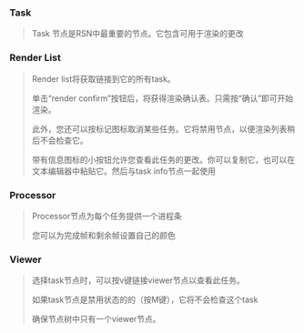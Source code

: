 ### Task

> Task 节点是RSN中最重要的节点。它包含可用于渲染的更改
>

### Render List

> Render list将获取链接到它的所有task。
>
> 单击“render confirm”按钮后，将获得渲染确认表。只需按“确认”即可开始渲染。
>
> 此外，您还可以按标记图标取消某些任务。它将禁用节点，以便渲染列表稍后不会检查它。
>
> 带有信息图标的小按钮允许您查看此任务的更改。你可以复制它，也可以在文本编辑器中粘贴它。然后与task info节点一起使用

### Processor

> Processor节点为每个任务提供一个进程条
>
> 您可以为完成帧和剩余帧设置自己的颜色

### Viewer

> 选择task节点时，可以按v键链接viewer节点以查看此任务。
>
> 如果task节点是禁用状态的的（按M键），它将不会检查这个task
>
> 确保节点树中只有一个viewer节点。